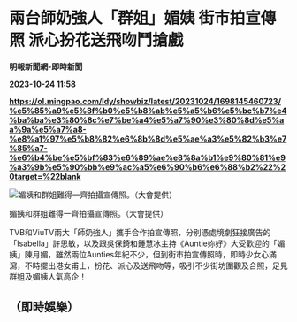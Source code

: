 # 兩台師奶強人「群姐」媚姨 街市拍宣傳照 派心扮花送飛吻鬥搶戲
**明報新聞網-即時新聞**

**2023-10-24 11:58**

**https://ol.mingpao.com/ldy/showbiz/latest/20231024/1698145460723/%e5%85%a9%e5%8f%b0%e5%b8%ab%e5%a5%b6%e5%bc%b7%e4%ba%ba%e3%80%8c%e7%be%a4%e5%a7%90%e3%80%8d%e5%aa%9a%e5%a7%a8-%e8%a1%97%e5%b8%82%e6%8b%8d%e5%ae%a3%e5%82%b3%e7%85%a7-%e6%b4%be%e5%bf%83%e6%89%ae%e8%8a%b1%e9%80%81%e9%a3%9b%e5%90%bb%e9%ac%a5%e6%90%b6%e6%88%b2%22%20target=%22blank**

![媚姨和群姐難得一齊拍攝宣傳照。（大會提供）](https://fs.mingpao.com/ldy/20231024/s00009/cd8716b10009e57d0d9a2451686be678.jpg)

媚姨和群姐難得一齊拍攝宣傳照。（大會提供）

TVB和ViuTV兩大「師奶強人」攜手合作拍宣傳照，分別憑處境劇狂接廣告的「Isabella」許思敏，以及跟吳保錡和鍾慧冰主持《Auntie妳好》大受歡迎的「媚姨」陳月媚，雖然兩位Aunties年紀不少，但到街巿拍宣傳照時，即時少女心滿瀉，不時擺出港女甫士，扮花、派心及送飛吻等，吸引不少街坊圍觀及合照，足見群姐及媚姨人氣高企！

（即時娛樂）
------